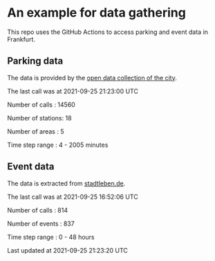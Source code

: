 # An example for data gathering

This repo uses the GitHub Actions to access parking and event data in Frankfurt.

## Parking data
The data is provided by the [open data collection of the city](https://www.offenedaten.frankfurt.de/).

The last call was at 2021-09-25 21:23:00 UTC

Number of calls   : 14560

Number of stations:    18

Number of areas   :     5

Time step range   :     4 -  2005 minutes


## Event data
The data is extracted from [stadtleben.de](https://stadtleben.de/frankfurt/).

The last call was at 2021-09-25 16:52:06 UTC

Number of calls   : 814

Number of events  : 837

Time step range   :   0 -  48 hours


Last updated at 2021-09-25 21:23:20 UTC
